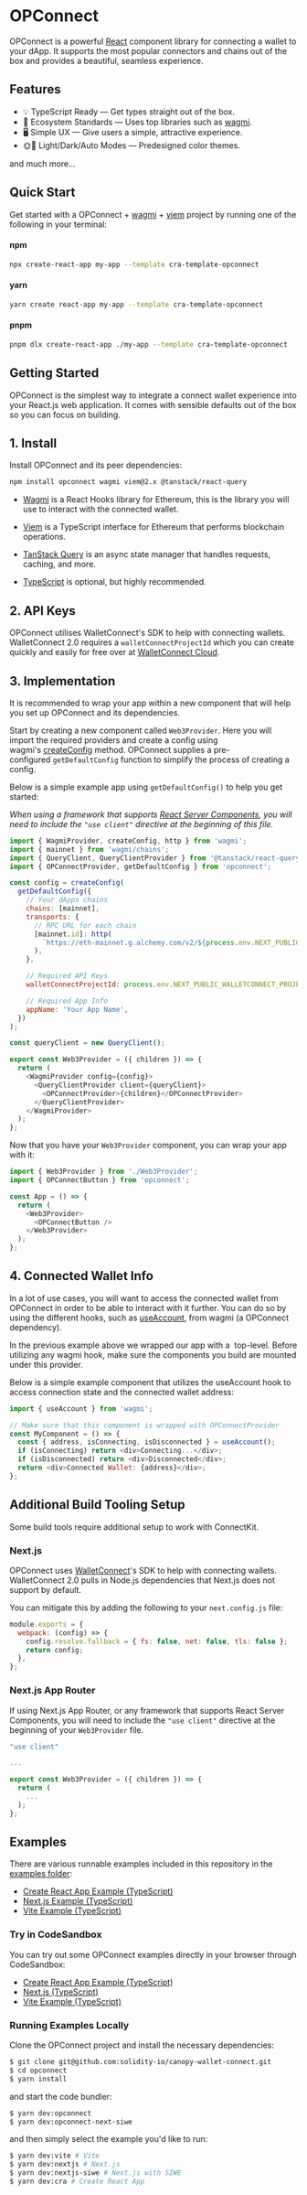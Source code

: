 # OPConnect

OPConnect is a powerful [React](https://reactjs.org/) component library for connecting a wallet to your dApp. It supports the most popular connectors and chains out of the box and provides a beautiful, seamless experience.

## Features

- 💡 TypeScript Ready — Get types straight out of the box.
- 🌱 Ecosystem Standards — Uses top libraries such as [wagmi](https://github.com/wagmi-dev/wagmi).
- 🖥️ Simple UX — Give users a simple, attractive experience.
- 🌞🌚 Light/Dark/Auto Modes — Predesigned color themes.

and much more...

## Quick Start

Get started with a OPConnect + [wagmi](https://wagmi.sh/) + [viem](https://viem.sh) project by running one of the following in your terminal:

#### npm

```sh
npx create-react-app my-app --template cra-template-opconnect
```

#### yarn

```sh
yarn create react-app my-app --template cra-template-opconnect
```

#### pnpm

```sh
pnpm dlx create-react-app ./my-app --template cra-template-opconnect
```

## Getting Started

OPConnect is the simplest way to integrate a connect wallet experience into your React.js web application. It comes with sensible defaults out of the box so you can focus on building.

## 1\. Install

Install OPConnect and its peer dependencies:

```bash
npm install opconnect wagmi viem@2.x @tanstack/react-query
```

- [Wagmi](https://wagmi.sh/) is a React Hooks library for Ethereum, this is the library you will use to interact with the connected wallet.

- [Viem](https://viem.sh/) is a TypeScript interface for Ethereum that performs blockchain operations.

- [TanStack Query](https://tanstack.com/query/v5) is an async state manager that handles requests, caching, and more.

- [TypeScript](https://wagmi.sh/react/typescript) is optional, but highly recommended.

## 2\. API Keys

OPConnect utilises WalletConnect's SDK to help with connecting wallets. WalletConnect 2.0 requires a `walletConnectProjectId` which you can create quickly and easily for free over at [WalletConnect Cloud](https://cloud.walletconnect.com/sign-in).

## 3\. Implementation

It is recommended to wrap your app within a new component that will help you set up OPConnect and its dependencies.

Start by creating a new component called `Web3Provider`. Here you will import the required providers and create a config using wagmi's [createConfig](https://wagmi.sh/react/api/createConfig) method. OPConnect supplies a pre-configured `getDefaultConfig` function to simplify the process of creating a config.

Below is a simple example app using `getDefaultConfig()` to help you get started:

_When using a framework that supports [React Server Components](https://react.dev/learn/start-a-new-react-project#bleeding-edge-react-frameworks), you will need to include the `"use client"` directive at the beginning of this file._

```javascript
import { WagmiProvider, createConfig, http } from 'wagmi';
import { mainnet } from 'wagmi/chains';
import { QueryClient, QueryClientProvider } from '@tanstack/react-query';
import { OPConnectProvider, getDefaultConfig } from 'opconnect';

const config = createConfig(
  getDefaultConfig({
    // Your dApps chains
    chains: [mainnet],
    transports: {
      // RPC URL for each chain
      [mainnet.id]: http(
        `https://eth-mainnet.g.alchemy.com/v2/${process.env.NEXT_PUBLIC_ALCHEMY_ID}`
      ),
    },

    // Required API Keys
    walletConnectProjectId: process.env.NEXT_PUBLIC_WALLETCONNECT_PROJECT_ID,

    // Required App Info
    appName: 'Your App Name',
  })
);

const queryClient = new QueryClient();

export const Web3Provider = ({ children }) => {
  return (
    <WagmiProvider config={config}>
      <QueryClientProvider client={queryClient}>
        <OPConnectProvider>{children}</OPConnectProvider>
      </QueryClientProvider>
    </WagmiProvider>
  );
};
```

Now that you have your `Web3Provider` component, you can wrap your app with it:

```javascript
import { Web3Provider } from './Web3Provider';
import { OPConnectButton } from 'opconnect';

const App = () => {
  return (
    <Web3Provider>
      <OPConnectButton />
    </Web3Provider>
  );
};
```

## 4\. Connected Wallet Info

In a lot of use cases, you will want to access the connected wallet from OPConnect in order to be able to interact with it further. You can do so by using the different hooks, such as [useAccount](https://wagmi.sh/docs/hooks/useAccount), from wagmi (a OPConnect dependency).

In the previous example above we wrapped our app with a <OPConnectProvider> top-level. Before utilizing any wagmi hook, make sure the components you build are mounted under this provider.

Below is a simple example component that utilizes the useAccount hook to access connection state and the connected wallet address:

```javascript
import { useAccount } from 'wagmi';

// Make sure that this component is wrapped with OPConnectProvider
const MyComponent = () => {
  const { address, isConnecting, isDisconnected } = useAccount();
  if (isConnecting) return <div>Connecting...</div>;
  if (isDisconnected) return <div>Disconnected</div>;
  return <div>Connected Wallet: {address}</div>;
};
```

## Additional Build Tooling Setup

Some build tools require additional setup to work with ConnectKit.

[](https://docs.family.co/connectkit/getting-started#getting-started-nextjs)

### Next.js

OPConnect uses [WalletConnect](https://walletconnect.com/)'s SDK to help with connecting wallets. WalletConnect 2.0 pulls in Node.js dependencies that Next.js does not support by default.

You can mitigate this by adding the following to your `next.config.js` file:

```javascript
module.exports = {
  webpack: (config) => {
    config.resolve.fallback = { fs: false, net: false, tls: false };
    return config;
  },
};
```

### Next.js App Router

If using Next.js App Router, or any framework that supports React Server Components, you will need to include the `"use client"` directive at the beginning of your `Web3Provider` file.

```javascript
"use client"

...

export const Web3Provider = ({ children }) => {
  return (
    ...
  );
};
```

## Examples

There are various runnable examples included in this repository in the [examples folder](https://github.com/solidity-io/canopy-wallet-connect/tree/main/examples):

- [Create React App Example (TypeScript)](https://github.com/solidity-io/canopy-wallet-connect/main/examples/cra)
- [Next.js Example (TypeScript)](https://github.com/solidity-io/canopy-wallet-connect/main/examples/nextjs)
- [Vite Example (TypeScript)](https://github.com/solidity-io/canopy-wallet-connect/main/examples/vite)

### Try in CodeSandbox

You can try out some OPConnect examples directly in your browser through CodeSandbox:

- [Create React App Example (TypeScript)](https://codesandbox.io/s/5rhqm0?file=/README.md)
- [Next.js (TypeScript)](https://codesandbox.io/s/qnvyqe?file=/README.md)
- [Vite Example (TypeScript)](https://codesandbox.io/s/4jtssh?file=/README.md)

### Running Examples Locally

Clone the OPConnect project and install the necessary dependencies:

```sh
$ git clone git@github.com:solidity-io/canopy-wallet-connect.git
$ cd opconnect
$ yarn install
```

and start the code bundler:

```sh
$ yarn dev:opconnect
$ yarn dev:opconnect-next-siwe
```

and then simply select the example you'd like to run:

```sh
$ yarn dev:vite # Vite
$ yarn dev:nextjs # Next.js
$ yarn dev:nextjs-siwe # Next.js with SIWE
$ yarn dev:cra # Create React App
```
